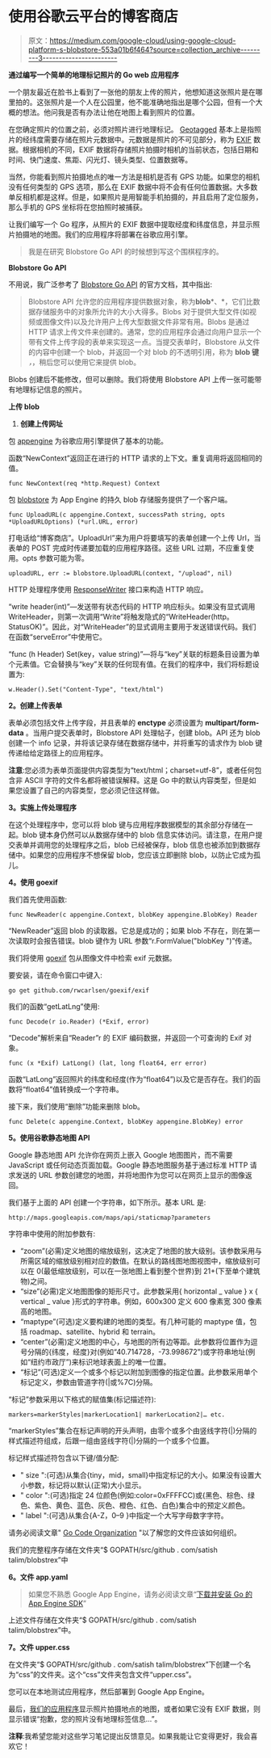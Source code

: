 # 使用谷歌云平台的博客商店

> 原文：<https://medium.com/google-cloud/using-google-cloud-platform-s-blobstore-553a01b6f464?source=collection_archive---------3----------------------->

**通过编写一个简单的地理标记照片的 Go web 应用程序**

一个朋友最近在脸书上看到了一张他的朋友上传的照片，他想知道这张照片是在哪里拍的。这张照片是一个人在公园里，他不能准确地指出是哪个公园，但有一个大概的想法。他问我是否有办法让他在地图上看到照片的位置。

在您确定照片的位置之前，必须对照片进行地理标记。 [Geotagged](https://www.wikiwand.com/en/Geotagged_photograph) 基本上是指照片的经纬度需要存储在照片元数据中。元数据是照片的不可见部分，称为 [EXIF](https://www.wikiwand.com/en/Exchangeable_image_file_format) 数据。根据相机的不同，EXIF 数据将存储照片拍摄时相机的当前状态，包括日期和时间、快门速度、焦距、闪光灯、镜头类型、位置数据等。

当然，你能看到照片拍摄地点的唯一方法是相机是否有 GPS 功能。如果您的相机没有任何类型的 GPS 选项，那么在 EXIF 数据中将不会有任何位置数据。大多数单反相机都是这样。但是，如果照片是用智能手机拍摄的，并且启用了定位服务，那么手机的 GPS 坐标将在您拍照时被捕获。

让我们编写一个 Go 程序，从照片的 EXIF 数据中提取经度和纬度信息，并显示照片拍摄地的地图。我们的应用程序将部署在谷歌应用引擎。

> 我是在研究 Blobstore Go API 的时候想到写这个围棋程序的。

**Blobstore Go API**

不用说，我广泛参考了 [Blobstore Go API](https://cloud.google.com/appengine/docs/go/blobstore/) 的官方文档，其中指出:

> Blobstore API 允许您的应用程序提供数据对象，称为**blob***、*，它们比数据存储服务中的对象所允许的大小大得多。Blobs 对于提供大型文件(如视频或图像文件)以及允许用户上传大型数据文件非常有用。Blobs 是通过 HTTP 请求上传文件来创建的。通常，您的应用程序会通过向用户显示一个带有文件上传字段的表单来实现这一点。当提交表单时，Blobstore 从文件的内容中创建一个 blob，并返回一个对 blob 的不透明引用，称为 **blob 键** *，*，稍后您可以使用它来提供 blob。

Blobs 创建后不能修改，但可以删除。我们将使用 Blobstore API 上传一张可能带有地理标记信息的照片。

**上传 blob**

1.  **创建上传网址**

包 [appengine](https://cloud.google.com/appengine/docs/go/reference) 为谷歌应用引擎提供了基本的功能。

函数“NewContext”返回正在进行的 HTTP 请求的上下文。重复调用将返回相同的值。

```
func NewContext(req *http.Request) Context
```

包 [blobstore](https://cloud.google.com/appengine/docs/go/blobstore/reference) 为 App Engine 的持久 blob 存储服务提供了一个客户端。

```
func UploadURL(c appengine.Context, successPath string, opts *UploadURLOptions) (*url.URL, error)
```

打电话给“博客商店”。UploadUrl”来为用户将要填写的表单创建一个上传 Url，当表单的 POST 完成时传递要加载的应用程序路径。这些 URL 过期，不应重复使用。opts 参数可能为零。

```
uploadURL, err := blobstore.UploadURL(context, "/upload", nil)
```

HTTP 处理程序使用 [ResponseWriter](https://golang.org/pkg/net/http/#ResponseWriter) 接口来构造 HTTP 响应。

“write header(int)”—发送带有状态代码的 HTTP 响应标头。如果没有显式调用 WriteHeader，则第一次调用“Write”将触发隐式的“WriteHeader(http。StatusOK)”。因此，对“WriteHeader”的显式调用主要用于发送错误代码。我们在函数“serveError”中使用它。

“func (h Header) Set(key，value string)”—将与“key”关联的标题条目设置为单个元素值。它会替换与“key”关联的任何现有值。在我们的程序中，我们将标题设置为:

```
w.Header().Set("Content-Type", "text/html")
```

**2。创建上传表单**

表单必须包括文件上传字段，并且表单的 **enctype** 必须设置为 **multipart/form-data** 。当用户提交表单时，Blobstore API 处理帖子，创建 blob。API 还为 blob 创建一个 info 记录，并将该记录存储在数据存储中，并将重写的请求作为 blob 键传递给给定路径上的应用程序。

**注意**:您必须为表单页面提供内容类型为“text/html；charset=utf-8”，或者任何包含非 ASCII 字符的文件名都将被错误解释。这是 Go 中的默认内容类型，但是如果您设置了自己的内容类型，您必须记住这样做。

**3。实施上传处理程序**

在这个处理程序中，您可以将 blob 键与应用程序数据模型的其余部分存储在一起。blob 键本身仍然可以从数据存储中的 blob 信息实体访问。请注意，在用户提交表单并调用您的处理程序之后，blob 已经被保存，blob 信息也被添加到数据存储中。如果您的应用程序不想保留 blob，您应该立即删除 blob，以防止它成为孤儿。

**4。使用 goexif**

我们首先使用函数:

```
func NewReader(c appengine.Context, blobKey appengine.BlobKey) Reader
```

“NewReader”返回 blob 的读取器。它总是成功的；如果 blob 不存在，则在第一次读取时会报告错误。blob 键作为 URL 参数“r.FormValue("blobKey ")”传递。

我们将使用 [goexif](https://godoc.org/github.com/rwcarlsen/goexif/exif) 包从图像文件中检索 exif 元数据。

要安装，请在命令窗口中键入:

```
go get github.com/rwcarlsen/goexif/exif
```

我们的函数“getLatLng”使用:

```
func Decode(r io.Reader) (*Exif, error)
```

“Decode”解析来自“Reader”r 的 EXIF 编码数据，并返回一个可查询的 Exif 对象。

```
func (x *Exif) LatLong() (lat, long float64, err error)
```

函数“LatLong”返回照片的纬度和经度(作为“float64”)以及它是否存在。我们的函数将“float64”值转换成一个字符串。

接下来，我们使用“删除”功能来删除 blob。

```
func Delete(c appengine.Context, blobKey appengine.BlobKey) error
```

**5。使用谷歌静态地图 API**

Google 静态地图 API 允许你在网页上嵌入 Google 地图图片，而不需要 JavaScript 或任何动态页面加载。Google 静态地图服务基于通过标准 HTTP 请求发送的 URL 参数创建您的地图，并将地图作为您可以在网页上显示的图像返回。

我们基于上面的 API 创建一个字符串，如下所示。基本 URL 是:

```
http://maps.googleapis.com/maps/api/staticmap?parameters
```

字符串中使用的附加参数有:

*   “zoom”(必需)定义地图的缩放级别，这决定了地图的放大级别。该参数采用与所需区域的缩放级别相对应的数值。在默认的路线图地图视图中，缩放级别可以在 0(最低缩放级别，可以在一张地图上看到整个世界)到 21+(下至单个建筑物)之间。
*   “size”(必需)定义地图图像的矩形尺寸。此参数采用{ horizontal _ value } x { vertical _ value }形式的字符串。例如，600x300 定义 600 像素宽 300 像素高的地图。
*   “maptype”(可选)定义要构建的地图的类型。有几种可能的 maptype 值，包括 roadmap、satellite、hybrid 和 terrain。
*   “center”(必需)定义地图的中心，与地图的所有边等距。此参数将位置作为逗号分隔的{纬度，经度}对(例如“40.714728，-73.998672”)或字符串地址(例如“纽约市政厅”)来标识地球表面上的唯一位置。
*   “标记”(可选)定义一个或多个标记以附加到图像的指定位置。此参数采用单个标记定义，参数由管道字符(|或%7C)分隔。

“标记”参数采用以下格式的赋值集(标记描述符):

```
markers=markerStyles|markerLocation1| markerLocation2|… etc.
```

“markerStyles”集合在标记声明的开头声明，由零个或多个由竖线字符(|)分隔的样式描述符组成，后跟一组由竖线字符(|)分隔的一个或多个位置。

标记样式描述符包含以下键/值分配:

*   " size ":(可选)从集合{tiny，mid，small}中指定标记的大小。如果没有设置大小参数，标记将以默认(正常)大小显示。
*   " color ":(可选)指定 24 位颜色(例如:color=0xFFFFCC)或{黑色、棕色、绿色、紫色、黄色、蓝色、灰色、橙色、红色、白色}集合中的预定义颜色。
*   " label ":(可选)从集合{A-Z，0–9 }中指定一个大写字母数字字符。

请务必阅读文章" [Go Code Organization](/@IndianGuru/go-code-organization-8d185b115c20) "以了解您的文件应该如何组织。

我们的完整程序存储在文件夹“$ GOPATH/src/github . com/satish talim/blobstrex”中

**6。文件 app.yaml**

> 如果您不熟悉 Google App Engine，请务必阅读文章“[下载并安装 Go 的 App Engine SDK](/google-cloud/go-cloud-endpoints-and-app-engine-e3413c01c484)”

上述文件存储在文件夹“$ GOPATH/src/github . com/satish talim/blobstrex”中。

**7。文件 upper.css**

在文件夹“$ GOPATH/src/github . com/satish talim/blobstrex”下创建一个名为“css”的文件夹。这个“css”文件夹包含文件“upper.css”。

您可以在本地测试应用程序，然后部署到 Google App Engine。

最后，[我们的应用程序](http://blobstrex-1081.appspot.com/)显示照片拍摄地点的地图，或者如果它没有 EXIF 数据，则显示错误“抱歉，您的照片没有地理标签信息…”。

**注释**:我希望您能对这些学习笔记提出反馈意见。如果我能让它变得更好，我会喜欢它！
